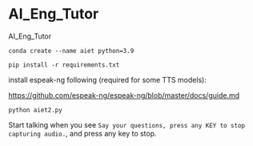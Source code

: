 # AI_Eng_Tutor
AI_Eng_Tutor

```
conda create --name aiet python=3.9

pip install -r requirements.txt
```

install espeak-ng following (required for some TTS models):

https://github.com/espeak-ng/espeak-ng/blob/master/docs/guide.md

```
python aiet2.py
```
Start talking when you see `Say your questions, press any KEY to stop capturing audio.`, and press any key to stop.
